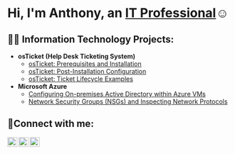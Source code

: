<h1>Hi, I'm Anthony, an <a href="https://linkedin.com/in/Josh">IT Professional</a>☺</h1>

<h2>👨‍💻 Information Technology Projects:</h2>

- <b>osTicket (Help Desk Ticketing System)</b>
  - [osTicket: Prerequisites and Installation](https://github.com/anthonyhamilton/osticket-prereqs)
  - [osTicket: Post-Installation Configuration](https://github.com/hnthonyhamilton/post-install-config)
  - [osTicket: Ticket Lifecycle Examples](https://github.com/anthonyhamilton/ticket-lifecycle)
- <b>Microsoft Azure</b>
  - [Configuring On-premises Active Directory within Azure VMs](https://github.com/anthonyhamilton/configure-ad)
  - [Network Security Groups (NSGs) and Inspecting Network Protocols](https://github.com/anthonyhamilton/azure-network-protocols)

<h2>🤳Connect with me:</h2>

[<img align="left" alt="Josh | Twitter" width="22px" src="https://cdn.jsdelivr.net/npm/simple-icons@v3/icons/twitter.svg" />][twitter]
[<img align="left" alt="Josh | LinkedIn" width="22px" src="https://cdn.jsdelivr.net/npm/simple-icons@v3/icons/linkedin.svg" />][linkedin]
[<img align="left" alt="Josh | Instagram" width="22px" src="https://cdn.jsdelivr.net/npm/simple-icons@v3/icons/instagram.svg" />][instagram]

[twitter]: https://twitter.com/Josh
[instagram]: https://www.instagram.com/Josh
[linkedin]: https://linkedin.com/in/Josh
